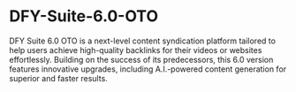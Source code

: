 # DFY-Suite-6.0-OTO
DFY Suite 6.0 OTO is a next-level content syndication platform tailored to help users achieve high-quality backlinks for their videos or websites effortlessly. Building on the success of its predecessors, this 6.0 version features innovative upgrades, including A.I.-powered content generation for superior and faster results.

